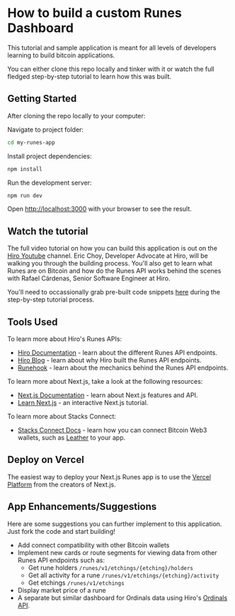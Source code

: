 # How to build a custom Runes Dashboard

This tutorial and sample application is meant for all levels of developers learning to build bitcoin applications.

You can either clone this repo locally and tinker with it or watch the full fledged step-by-step tutorial to learn how this was built.

## Getting Started

After cloning the repo locally to your computer:

Navigate to project folder:

```bash
cd my-runes-app
```

Install project dependencies:

```bash
npm install
```

Run the development server:

```bash
npm run dev
```

Open [http://localhost:3000](http://localhost:3000) with your browser to see the result.

## Watch the tutorial

The full video tutorial on how you can build this application is out on the [Hiro Youtube](https://www.youtube.com/@HiroSystems) channel. Eric Choy, Developer Advocate at Hiro, will be walking you through the building process. You'll also get to learn what Runes are on Bitcoin and how do the Runes API works behind the scenes with Rafael Cárdenas, Senior Software Engineer at Hiro.

You'll need to occassionally grab pre-built code snippets [here](https://gist.github.com/ECBSJ/0cd822062a998ada1393a830a48c1043) during the step-by-step tutorial process.

## Tools Used

To learn more about Hiro's Runes APIs:

- [Hiro Documentation](https://docs.hiro.so/bitcoin/runes/api) - learn about the different Runes API endpoints.
- [Hiro Blog](https://www.hiro.so/blog/introducing-the-runes-api) - learn about why Hiro built the Runes API endpoints.
- [Runehook](https://github.com/hirosystems/runehook) - learn about the mechanics behind the Runes API endpoints.

To learn more about Next.js, take a look at the following resources:

- [Next.js Documentation](https://nextjs.org/docs) - learn about Next.js features and API.
- [Learn Next.js](https://nextjs.org/learn) - an interactive Next.js tutorial.

To learn more about Stacks Connect:

- [Stacks Connect Docs](https://docs.hiro.so/stacks/connect) - learn how you can connect Bitcoin Web3 wallets, such as [Leather](https://leather.io) to your app.

## Deploy on Vercel

The easiest way to deploy your Next.js Runes app is to use the [Vercel Platform](https://vercel.com/new?utm_medium=default-template&filter=next.js&utm_source=create-next-app&utm_campaign=create-next-app-readme) from the creators of Next.js.

## App Enhancements/Suggestions

Here are some suggestions you can further implement to this application. Just fork the code and start building!

- Add connect compatibility with other Bitcoin wallets
- Implement new cards or route segments for viewing data from other Runes API endpoints such as:
  - Get rune holders `/runes/v1/etchings/{etching}/holders`
  - Get all activity for a rune `/runes/v1/etchings/{etching}/activity`
  - Get etchings `/runes/v1/etchings`
- Display market price of a rune
- A separate but similar dashboard for Ordinals data using Hiro's [Ordinals API](https://docs.hiro.so/bitcoin/ordinals/api).

